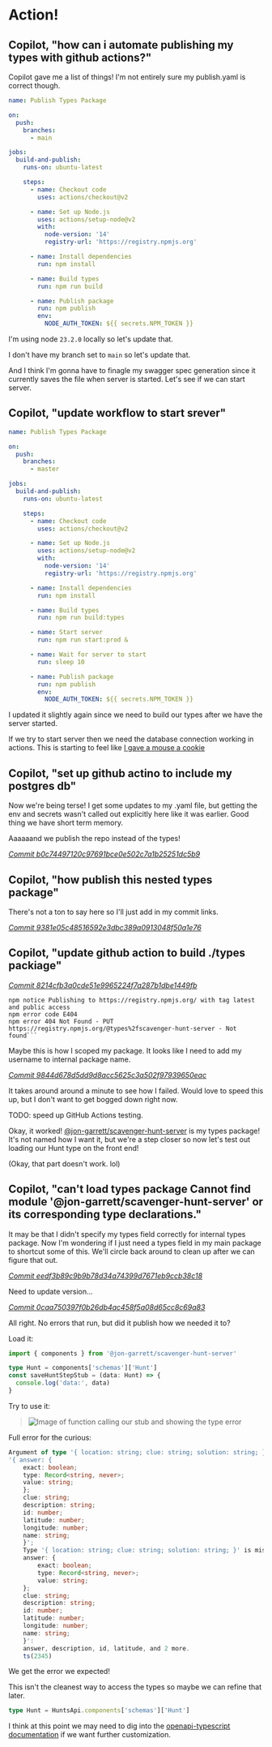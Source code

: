 # Action!

## Copilot, "how can i automate publishing my types with github actions?"

Copilot gave me a list of things! I'm not entirely sure my publish.yaml is correct though.

```yaml
name: Publish Types Package

on:
  push:
    branches:
      - main

jobs:
  build-and-publish:
    runs-on: ubuntu-latest

    steps:
      - name: Checkout code
        uses: actions/checkout@v2

      - name: Set up Node.js
        uses: actions/setup-node@v2
        with:
          node-version: '14'
          registry-url: 'https://registry.npmjs.org'

      - name: Install dependencies
        run: npm install

      - name: Build types
        run: npm run build

      - name: Publish package
        run: npm publish
        env:
          NODE_AUTH_TOKEN: ${{ secrets.NPM_TOKEN }}
```

I'm using node `23.2.0` locally so let's update that.

I don't have my branch set to `main` so let's update that.

And I think I'm gonna have to finagle my swagger spec generation since it currently saves the file when server is started. Let's see if we can start server.

## Copilot, "update workflow to start srever"

```yaml
name: Publish Types Package

on:
  push:
    branches:
      - master

jobs:
  build-and-publish:
    runs-on: ubuntu-latest

    steps:
      - name: Checkout code
        uses: actions/checkout@v2

      - name: Set up Node.js
        uses: actions/setup-node@v2
        with:
          node-version: '14'
          registry-url: 'https://registry.npmjs.org'

      - name: Install dependencies
        run: npm install

      - name: Build types
        run: npm run build:types

      - name: Start server
        run: npm run start:prod &

      - name: Wait for server to start
        run: sleep 10

      - name: Publish package
        run: npm publish
        env:
          NODE_AUTH_TOKEN: ${{ secrets.NPM_TOKEN }}
```

I updated it slightly again since we need to build our types after we have the server started.

If we try to start server then we need the database connection working in actions. This is starting to feel like [I gave a mouse a cookie](https://en.wikipedia.org/wiki/If_You_Give_a_Mouse_a_Cookie)

## Copilot, "set up github actino to include my postgres db"

Now we're being terse! I get some updates to my .yaml file, but getting the env and secrets wasn't called out explicitly here like it was earlier. Good thing we have short term memory.

Aaaaaand we publish the repo instead of the types!

_[Commit b0c74497120c97691bce0e502c7a1b25251dc5b9](https://github.com/j-garrett/scavenger-hunt-server/commit/b0c74497120c97691bce0e502c7a1b25251dc5b9)_

## Copilot, "how publish this nested types package"

There's not a ton to say here so I'll just add in my commit links.

_[Commit 9381e05c48516592e3dbc389a0913048f50a1e76](https://github.com/j-garrett/scavenger-hunt-server/commit/9381e05c48516592e3dbc389a0913048f50a1e76)_

## Copilot, "update github action to build ./types packiage"

_[Commit 8214cfb3a0cde51e9965224f7a287b1dbe1449fb](https://github.com/j-garrett/scavenger-hunt-server/commit/8214cfb3a0cde51e9965224f7a287b1dbe1449fb)_

````
npm notice Publishing to https://registry.npmjs.org/ with tag latest and public access
npm error code E404
npm error 404 Not Found - PUT https://registry.npmjs.org/@types%2fscavenger-hunt-server - Not found```
````

Maybe this is how I scoped my package. It looks like I need to add my username to internal package name.

_[Commit 9844d678d5dd9d8acc5625c3a502f97939650eac](https://github.com/j-garrett/scavenger-hunt-server/commit/9844d678d5dd9d8acc5625c3a502f97939650eac)_

It takes around around a minute to see how I failed. Would love to speed this up, but I don't want to get bogged down right now.

TODO: speed up GitHub Actions testing.

Okay, it worked! [@jon-garrett/scavenger-hunt-server](https://www.npmjs.com/package/@jon-garrett/scavenger-hunt-server) is my types package! It's not named how I want it, but we're a step closer so now let's test out loading our Hunt type on the front end!

(Okay, that part doesn't work. lol)

## Copilot, "can't load types package Cannot find module '@jon-garrett/scavenger-hunt-server' or its corresponding type declarations."

It may be that I didn't specify my types field correctly for internal types package. Now I'm wondering if I just need a types field in my main package to shortcut some of this. We'll circle back around to clean up after we can figure that out.

_[Commit eedf3b89c9b9b78d34a74399d7671eb9ccb38c18](https://github.com/j-garrett/scavenger-hunt-server/commit/eedf3b89c9b9b78d34a74399d7671eb9ccb38c18)_

Need to update version...

_[Commit 0caa750397f0b26db4ac458f5a08d65cc8c69a83](https://github.com/j-garrett/scavenger-hunt-server/commit/0caa750397f0b26db4ac458f5a08d65cc8c69a83)_

All right. No errors that run, but did it publish how we needed it to?

Load it:

```typescript
import { components } from '@jon-garrett/scavenger-hunt-server'

type Hunt = components['schemas']['Hunt']
const saveHuntStepStub = (data: Hunt) => {
  console.log('data:', data)
}
```

Try to use it:

> ![Image of function calling our stub and showing the type error](image-1.png)

Full error for the curious:

```typescript
Argument of type '{ location: string; clue: string; solution: string; }' is not assignable to parameter of type
'{ answer: {
    exact: boolean;
    type: Record<string, never>;
    value: string;
    };
    clue: string;
    description: string;
    id: number;
    latitude: number;
    longitude: number;
    name: string;
    }';
    Type '{ location: string; clue: string; solution: string; }' is missing the following properties from type '{
    answer: {
        exact: boolean;
        type: Record<string, never>;
        value: string;
    };
    clue: string;
    description: string;
    id: number;
    latitude: number;
    longitude: number;
    name: string;
    }':
    answer, description, id, latitude, and 2 more.
    ts(2345)
```

We get the error we expected!

This isn't the cleanest way to access the types so maybe we can refine that later.

```typescript
type Hunt = HuntsApi.components['schemas']['Hunt']
```

I think at this point we may need to dig into the [openapi-typescript documentation](https://openapi-ts.dev/introduction) if we want further customization.
